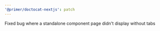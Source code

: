 ```yaml
---
'@primer/doctocat-nextjs': patch
---
```


Fixed bug where a standalone component page didn't display without tabs
